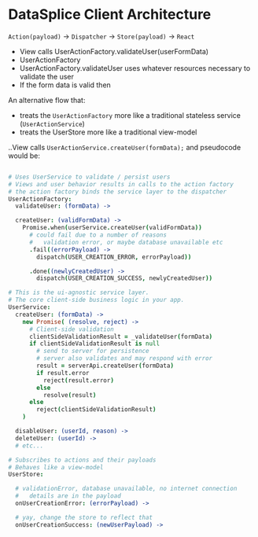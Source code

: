 # DataSplice Client Architecture

`Action(payload)` -> `Dispatcher` -> `Store(payload)` -> `React`


- View calls UserActionFactory.validateUser(userFormData)
- UserActionFactory
- UserActionFactory.validateUser uses whatever resources necessary to validate the user
- If the form data is valid then


An alternative flow that:

- treats the `UserActionFactory` more like a traditional stateless service (`UserActionService`)
- treats the UserStore more like a traditional view-model

..View calls `UserActionService.createUser(formData);` and pseudocode would be:

```coffeescript

# Uses UserService to validate / persist users
# Views and user behavior results in calls to the action factory
# the action factory binds the service layer to the dispatcher
UserActionFactory:
  validateUser: (formData) ->

  createUser: (validFormData) ->
    Promise.when(userService.createUser(validFormData))
      # could fail due to a number of reasons
      #   validation error, or maybe database unavailable etc
      .fail((errorPayload) ->
        dispatch(USER_CREATION_ERROR, errorPayload))

      .done((newlyCreatedUser) ->
        dispatch(USER_CREATION_SUCCESS, newlyCreatedUser))

# This is the ui-agnostic service layer.
# The core client-side business logic in your app.
UserService:
  createUser: (formData) ->
    new Promise( (resolve, reject) ->
      # Client-side validation
      clientSideValidationResult = _validateUser(formData)
      if clientSideValidationResult is null
        # send to server for persistence
        # server also validates and may respond with error
        result = serverApi.createUser(formData)
        if result.error
          reject(result.error)
        else
          resolve(result)
      else
        reject(clientSideValidationResult)
    )

  disableUser: (userId, reason) ->
  deleteUser: (userId) ->
  # etc...

# Subscribes to actions and their payloads
# Behaves like a view-model
UserStore:

  # validationError, database unavailable, no internet connection
  #   details are in the payload
  onUserCreationError: (errorPayload) ->

  # yay, change the store to reflect that
  onUserCreationSuccess: (newUserPayload) ->
```
